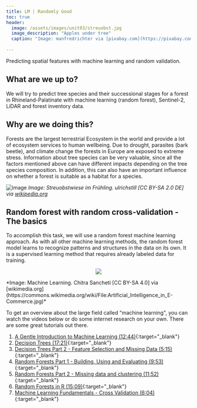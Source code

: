 ```yaml
---
title: LM | Randomly Good
toc: true
header:
  image: /assets/images/unit03/streuobst.jpg
  image_description: "Apples under tree"
  caption: "Image: manfredrichter via [pixabay.com](https://pixabay.com/de/photos/%C3%A4pfel-streuobst-obstbaum-apfelbaum-3684775/)"
 
---
```


Predicting spatial features with machine learning and random validation. 

<!--more-->
## What are we up to?

We will try to predict tree species and their successional stages for a forest in Rhineland-Palatinate with machine learning (random forest), Sentinel-2, LiDAR and forest inventory data.


## Why are we doing this?
Forests are the largest terrestrial Ecosystem in the world and provide a lot of ecosystem services to human wellbeing. Due to drought, parasites (bark beetle), and climate change the forests in Europe are exposed to extreme stress. 
Information about tree species can be very valuable, since all the factors mentioned above can have different impacts depending on the tree species composition. In addition, this can also have an important influence on whether a forest is suitable as a habitat for a species.

![image](../assets/images/unit03/Tuebingen_Streuobstwiese.jpg)
*Image: Streuobstwiese im Frühling. ulrichstill [CC BY-SA 2.0 DE] via [wikipedia.org](https://de.wikipedia.org/wiki/Streuobstwiese#/media/Datei:Tuebingen_Streuobstwiese.jpg)*




## Random forest with random cross-validation - The basics

To accomplish this task, we will use a random forest machine learning approach. As with all other machine learning methods, the random forest model learns to recognize patterns and structures in the data on its own. It is a supervised learning method that requires already labeled data for training.
<p align="center">
  <img src="../assets/images/unit03/machine_learning.jpg">
</p>
*Image: Machine Learning. Chitra Sancheti [CC BY-SA 4.0] via [wikimedia.org](https://commons.wikimedia.org/wiki/File:Artificial_Intelligence_in_E-Commerce.jpg)*


To get an overview about the large field called "machine learning", you can watch the videos below or do some internet research on your own. There are some great tutorials out there.

1. [A Gentle Introduction to Machine Learning (12:44)](https://www.youtube.com/watch?v=Gv9_4yMHFhI&list=PLblh5JKOoLUICTaGLRoHQDuF_7q2GfuJF){:target="_blank"}  
2. [Decision Trees (17:21)](https://www.youtube.com/watch?v=7VeUPuFGJHk){:target="_blank"}  
3. [Decision Trees Part 2 - Feature Selection and Missing Data (5:15)](https://www.youtube.com/watch?v=wpNl-JwwplA){:target="_blank"}  
4. [Random Forests Part 1 - Building, Using and Evaluating (9:53)](https://www.youtube.com/watch?v=J4Wdy0Wc_xQ){:target="_blank"}  
5. [Random Forests Part 2 - Missing data and clustering (11:52)](https://www.youtube.com/watch?v=sQ870aTKqiM){:target="_blank"}  
6. [Random Forests in R (15:09)](https://www.youtube.com/watch?v=6EXPYzbfLCE){:target="_blank"}  
7. [Machine Learning Fundamentals - Cross Validation (6:04)](https://www.youtube.com/watch?v=fSytzGwwBVw){:target="_blank"}  




